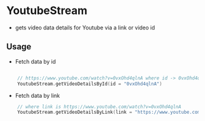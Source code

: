 # YoutubeStream
- gets video data details for Youtube via a link or video id

## Usage
- Fetch data by id
```kotlin

    // https://www.youtube.com/watch?v=0vxOhd4qlnA where id -> 0vxOhd4qlnA
    YoutubeStream.getVideoDetailsById(id = "0vxOhd4qlnA")
```
- Fetch data by link
```kotlin
    // where link is https://www.youtube.com/watch?v=0vxOhd4qlnA
    YoutubeStream.getVideoDetailsByLink(link = "https://www.youtube.com/watch?v=0vxOhd4qlnA")
```